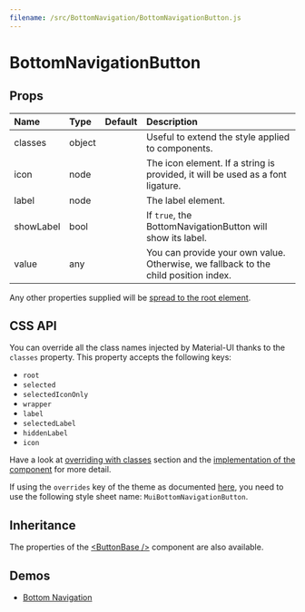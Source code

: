 ```yaml
---
filename: /src/BottomNavigation/BottomNavigationButton.js
---
```


<!--- This documentation is automatically generated, do not try to edit it. -->

# BottomNavigationButton



## Props

| Name | Type | Default | Description |
|:-----|:-----|:--------|:------------|
| classes | object |  | Useful to extend the style applied to components. |
| icon | node |  | The icon element. If a string is provided, it will be used as a font ligature. |
| label | node |  | The label element. |
| showLabel | bool |  | If `true`, the BottomNavigationButton will show its label. |
| value | any |  | You can provide your own value. Otherwise, we fallback to the child position index. |

Any other properties supplied will be [spread to the root element](/guides/api#spread).

## CSS API

You can override all the class names injected by Material-UI thanks to the `classes` property.
This property accepts the following keys:
- `root`
- `selected`
- `selectedIconOnly`
- `wrapper`
- `label`
- `selectedLabel`
- `hiddenLabel`
- `icon`

Have a look at [overriding with classes](/customization/overrides#overriding-with-classes) section
and the [implementation of the component](https://github.com/mui-org/material-ui/tree/v1-beta/src/BottomNavigation/BottomNavigationButton.js)
for more detail.

If using the `overrides` key of the theme as documented
[here](/customization/themes#customizing-all-instances-of-a-component-type),
you need to use the following style sheet name: `MuiBottomNavigationButton`.

## Inheritance

The properties of the [&lt;ButtonBase /&gt;](/api/button-base) component are also available.

## Demos

- [Bottom Navigation](/demos/bottom-navigation)

